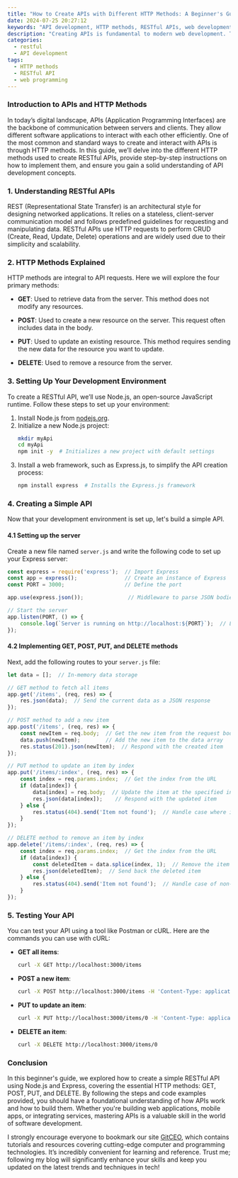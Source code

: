 ```yaml
---
title: "How to Create APIs with Different HTTP Methods: A Beginner's Guide"
date: 2024-07-25 20:27:12
keywords: "API development, HTTP methods, RESTful APIs, web development, beginner guide"
description: "Creating APIs is fundamental to modern web development. This beginner's guide details how to create APIs using different HTTP methods, including GET, POST, PUT, DELETE. With practical examples and detailed explanations, this guide assumes no prior knowledge of API development, making it accessible for all. You will learn the principles behind RESTful APIs, the significance of various HTTP methods, and step-by-step instructions to build your first API. Whether you're looking to integrate services, create mobile applications, or enhance your web applications, mastering API creation will broaden your programming skills and empower your projects. Join us in exploring how APIs function and how you can implement them effectively."
categories:
  - restful
  - API development
tags:
  - HTTP methods
  - RESTful API
  - web programming
---
```


### Introduction to APIs and HTTP Methods

In today’s digital landscape, APIs (Application Programming Interfaces) are the backbone of communication between servers and clients. They allow different software applications to interact with each other efficiently. One of the most common and standard ways to create and interact with APIs is through HTTP methods. In this guide, we’ll delve into the different HTTP methods used to create RESTful APIs, provide step-by-step instructions on how to implement them, and ensure you gain a solid understanding of API development concepts. 

<!-- more -->

### 1. Understanding RESTful APIs

REST (Representational State Transfer) is an architectural style for designing networked applications. It relies on a stateless, client-server communication model and follows predefined guidelines for requesting and manipulating data. RESTful APIs use HTTP requests to perform CRUD (Create, Read, Update, Delete) operations and are widely used due to their simplicity and scalability.

### 2. HTTP Methods Explained

HTTP methods are integral to API requests. Here we will explore the four primary methods:

- **GET**: Used to retrieve data from the server. This method does not modify any resources.
  
- **POST**: Used to create a new resource on the server. This request often includes data in the body.

- **PUT**: Used to update an existing resource. This method requires sending the new data for the resource you want to update.

- **DELETE**: Used to remove a resource from the server.

### 3. Setting Up Your Development Environment

To create a RESTful API, we’ll use Node.js, an open-source JavaScript runtime. Follow these steps to set up your environment:

1. Install Node.js from [nodejs.org](https://nodejs.org/).
2. Initialize a new Node.js project:
   ```bash
   mkdir myApi
   cd myApi
   npm init -y  # Initializes a new project with default settings
   ```
3. Install a web framework, such as Express.js, to simplify the API creation process:
   ```bash
   npm install express  # Installs the Express.js framework
   ```

### 4. Creating a Simple API

Now that your development environment is set up, let's build a simple API.

#### 4.1 Setting up the server

Create a new file named `server.js` and write the following code to set up your Express server:

```javascript
const express = require('express');  // Import Express
const app = express();               // Create an instance of Express
const PORT = 3000;                   // Define the port

app.use(express.json());              // Middleware to parse JSON bodies

// Start the server
app.listen(PORT, () => {
    console.log(`Server is running on http://localhost:${PORT}`);  // Log the server URL
});
```

#### 4.2 Implementing GET, POST, PUT, and DELETE methods

Next, add the following routes to your `server.js` file:

```javascript
let data = [];  // In-memory data storage

// GET method to fetch all items
app.get('/items', (req, res) => {
    res.json(data);  // Send the current data as a JSON response
});

// POST method to add a new item
app.post('/items', (req, res) => {
    const newItem = req.body;  // Get the new item from the request body
    data.push(newItem);        // Add the new item to the data array
    res.status(201).json(newItem);  // Respond with the created item
});

// PUT method to update an item by index
app.put('/items/:index', (req, res) => {
    const index = req.params.index;  // Get the index from the URL
    if (data[index]) {
        data[index] = req.body;  // Update the item at the specified index
        res.json(data[index]);    // Respond with the updated item
    } else {
        res.status(404).send('Item not found');  // Handle case where item does not exist
    }
});

// DELETE method to remove an item by index
app.delete('/items/:index', (req, res) => {
    const index = req.params.index;  // Get the index from the URL
    if (data[index]) {
        const deletedItem = data.splice(index, 1);  // Remove the item from the array
        res.json(deletedItem);  // Send back the deleted item
    } else {
        res.status(404).send('Item not found');  // Handle case of non-existent item
    }
});
```

### 5. Testing Your API

You can test your API using a tool like Postman or cURL. Here are the commands you can use with cURL:

- **GET all items**:
  ```bash
  curl -X GET http://localhost:3000/items
  ```

- **POST a new item**:
  ```bash
  curl -X POST http://localhost:3000/items -H 'Content-Type: application/json' -d '{"name": "Item 1"}'
  ```

- **PUT to update an item**:
  ```bash
  curl -X PUT http://localhost:3000/items/0 -H 'Content-Type: application/json' -d '{"name": "Updated Item 1"}'
  ```

- **DELETE an item**:
  ```bash
  curl -X DELETE http://localhost:3000/items/0
  ```

### Conclusion

In this beginner's guide, we explored how to create a simple RESTful API using Node.js and Express, covering the essential HTTP methods: GET, POST, PUT, and DELETE. By following the steps and code examples provided, you should have a foundational understanding of how APIs work and how to build them. Whether you're building web applications, mobile apps, or integrating services, mastering APIs is a valuable skill in the world of software development.

I strongly encourage everyone to bookmark our site [GitCEO](https://gitceo.com), which contains tutorials and resources covering cutting-edge computer and programming technologies. It’s incredibly convenient for learning and reference. Trust me; following my blog will significantly enhance your skills and keep you updated on the latest trends and techniques in tech!
